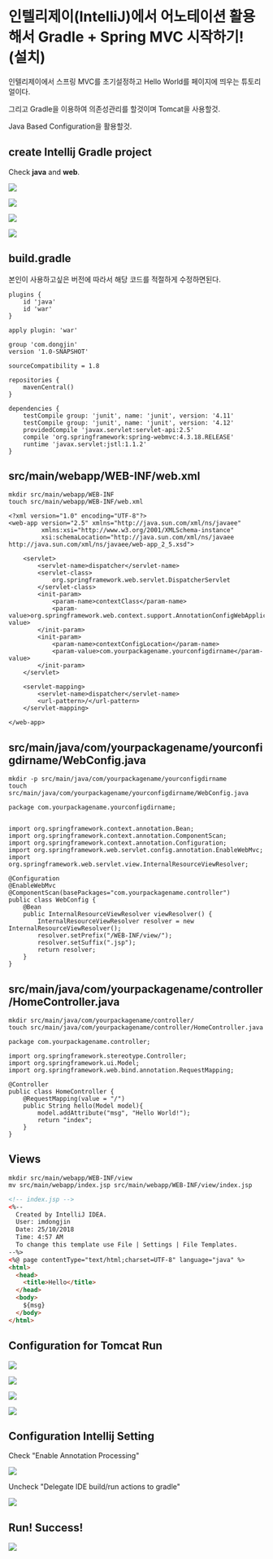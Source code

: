 # 인텔리제이(IntelliJ)에서 어노테이션 활용해서 Gradle + Spring MVC 시작하기! (설치)

인텔리제이에서 스프링 MVC를 초기설정하고 
Hello World를 페이지에 띄우는 튜토리얼이다.

그리고 Gradle을 이용하여 의존성관리를 할것이며 Tomcat을 사용할것.

Java Based Configuration을 활용할것.

## create Intellij Gradle project

Check **java** and **web**.

![](/images/spring-gradle.png)

![](/images/spring-gradle2.png)

![](/images/spring-gradle3.png)

![](/images/spring-gradle4.png)

## build.gradle

본인이 사용하고싶은 버전에 따라서 해당 코드를 적절하게 수정하면된다.

```
plugins {
    id 'java'
    id 'war'
}

apply plugin: 'war'

group 'com.dongjin'
version '1.0-SNAPSHOT'

sourceCompatibility = 1.8

repositories {
    mavenCentral()
}

dependencies {
    testCompile group: 'junit', name: 'junit', version: '4.11'
    testCompile group: 'junit', name: 'junit', version: '4.12'
    providedCompile 'javax.servlet:servlet-api:2.5'
    compile 'org.springframework:spring-webmvc:4.3.18.RELEASE'
    runtime 'javax.servlet:jstl:1.1.2'
}
```

## src/main/webapp/WEB-INF/web.xml

```
mkdir src/main/webapp/WEB-INF
touch src/main/webapp/WEB-INF/web.xml
```

```
<?xml version="1.0" encoding="UTF-8"?>
<web-app version="2.5" xmlns="http://java.sun.com/xml/ns/javaee"
         xmlns:xsi="http://www.w3.org/2001/XMLSchema-instance"
         xsi:schemaLocation="http://java.sun.com/xml/ns/javaee http://java.sun.com/xml/ns/javaee/web-app_2_5.xsd">

    <servlet>
        <servlet-name>dispatcher</servlet-name>
        <servlet-class>
            org.springframework.web.servlet.DispatcherServlet
        </servlet-class>
        <init-param>
            <param-name>contextClass</param-name>
            <param-value>org.springframework.web.context.support.AnnotationConfigWebApplicationContext</param-value>
        </init-param>
        <init-param>
            <param-name>contextConfigLocation</param-name>
            <param-value>com.yourpackagename.yourconfigdirname</param-value>
        </init-param>
    </servlet>

    <servlet-mapping>
        <servlet-name>dispatcher</servlet-name>
        <url-pattern>/</url-pattern>
    </servlet-mapping>

</web-app> 
```

## src/main/java/com/yourpackagename/yourconfigdirname/WebConfig.java

```
mkdir -p src/main/java/com/yourpackagename/yourconfigdirname
touch src/main/java/com/yourpackagename/yourconfigdirname/WebConfig.java
```

```
package com.yourpackagename.yourconfigdirname;


import org.springframework.context.annotation.Bean;
import org.springframework.context.annotation.ComponentScan;
import org.springframework.context.annotation.Configuration;
import org.springframework.web.servlet.config.annotation.EnableWebMvc;
import org.springframework.web.servlet.view.InternalResourceViewResolver;

@Configuration
@EnableWebMvc
@ComponentScan(basePackages="com.yourpackagename.controller")
public class WebConfig {
    @Bean
    public InternalResourceViewResolver viewResolver() {
        InternalResourceViewResolver resolver = new InternalResourceViewResolver();
        resolver.setPrefix("/WEB-INF/view/");
        resolver.setSuffix(".jsp");
        return resolver;
    }
}
```
## src/main/java/com/yourpackagename/controller/HomeController.java

```
mkdir src/main/java/com/yourpackagename/controller/
touch src/main/java/com/yourpackagename/controller/HomeController.java
```

```
package com.yourpackagename.controller;

import org.springframework.stereotype.Controller;
import org.springframework.ui.Model;
import org.springframework.web.bind.annotation.RequestMapping;

@Controller
public class HomeController {
    @RequestMapping(value = "/")
    public String hello(Model model){
        model.addAttribute("msg", "Hello World!");
        return "index";
    }
}
```

## Views

```
mkdir src/main/webapp/WEB-INF/view
mv src/main/webapp/index.jsp src/main/webapp/WEB-INF/view/index.jsp
```

```html 
<!-- index.jsp -->
<%--
  Created by IntelliJ IDEA.
  User: imdongjin
  Date: 25/10/2018
  Time: 4:57 AM
  To change this template use File | Settings | File Templates.
--%>
<%@ page contentType="text/html;charset=UTF-8" language="java" %>
<html>
  <head>
    <title>Hello</title>
  </head>
  <body>
    ${msg}
  </body>
</html>
```

## Configuration for Tomcat Run

![](/images/edit-configuration.png)

![](/images/edit-configuration2.png)

![](/images/edit-configuration3.png)

![](/images/edit-configuration4.png)

## Configuration Intellij Setting

Check "Enable Annotation Processing"

![](/images/annotation-check.png)

Uncheck "Delegate IDE build/run actions to gradle"

![](/images/gradle-setting.png)

## Run! Success!

![](/images/run.png)


